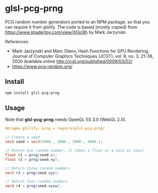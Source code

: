 # glsl-pcg-prng

PCG random number generators ported to an NPM package, so that you can require it from glslify.
The code is based (mostly copied) from https://www.shadertoy.com/view/XlGcRh by Mark Jarzynski.

References:

* Mark Jarzynski and Marc Olano, Hash Functions for GPU Rendering, Journal of
  Computer Graphics Techniques (JCGT), vol. 9, no. 3, 21-38, 2020
  Available online http://jcgt.org/published/0009/03/02/
* https://www.pcg-random.org/

## Install

```sh
npm install glsl-pcg-prng
```

## Usage

Note that **glsl-pcg-prng** needs OpenGL ES 3.0 (WebGL 2.0).

```glsl
#pragma glslify: prng = require(glsl-pcg-prng)

// Create a seed
vec4 seed = vec3(1000., 2000., 3000., 4000.);

// Return one random number, it takes a float or a vec2 as input
float r1 = prng(seed.x);
float r2 = prng(seed.xy);

// Return three random numbers
vec3 r3 = prng(seed.xyz);

// Return four random numbers
vec4 r4 = prng(seed.xyzw);
```
